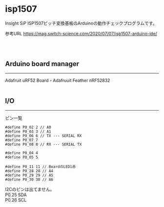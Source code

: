 # isp1507

Insight SiP ISP1507ピッチ変換基板のArduinoの動作チェックプログラムです。

参考URL
https://mag.switch-science.com/2020/07/07/isp1507-arduino-ide/

<br>
<br>

## Arduino board manager
---
Adafruit uRF52 Board - Adafruuit Feather nRF52832
<br>
<br>


## I/O
---
ピン一覧
```
#define P0_02 2 // A0
#define P0_03 3 // A1
#define P0_06 6 // TX --- SERIAL RX
#define P0_07 7
#define P0_08 8 // RX --- SERIAL TX 

#define P0_04 4
#define P0_05 5

#define P0_11 11 // BoardのLED1赤
#define P0_28 28 // A4
#define P0_29 29 // A5
#define P0_30 30 // A6

```


I2Cのピンは出てません。  
P0.25 SDA  
P0.26 SCL
